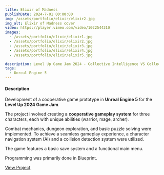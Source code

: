 ```yaml
---
title: Elixir of Madness
publishDate: 2024-7-01 00:00:00
img: /assets/portfolio/elixir/elixir2.jpg
img_alt: Elixir of Madness cover
video: https://player.vimeo.com/video/1022544210
images:
  - /assets/portfolio/elixir/elixir1.jpg
  - /assets/portfolio/elixir/elixir2.jpg
  - /assets/portfolio/elixir/elixir3.jpg
  - /assets/portfolio/elixir/elixir4.jpg
  - /assets/portfolio/elixir/elixir5.jpg

description: Level Up Game Jam 2024 - Collective Intelligence VS Collective Madness
tags:
  - Unreal Engine 5
---
```


#### Description

Development of a cooperative game prototype in **Unreal Engine 5** for the **Level Up 2024 Game Jam**. 

The project involved creating a **cooperative gameplay system** for three characters, each with unique abilities (warrior, mage, archer). 

Combat mechanics, dungeon exploration, and basic puzzle solving were implemented. To achieve a seamless gameplay experience, a character navigation system (AI) and a collision detection system were utilized. 

The game features a basic save system and a functional main menu. 

Programming was primarily done in Blueprint.

<a href="https://arsalas.itch.io/elixir-of-madness" target="_blank">View Project</a>
